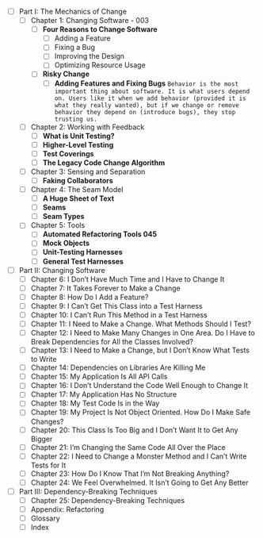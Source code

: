 - [ ] Part I: The Mechanics of Change
	- [ ] Chapter 1: Changing Software - 003
		- [ ] **Four Reasons to Change Software**
			- [ ] Adding a Feature
			- [ ] Fixing a Bug
			- [ ] Improving the Design
			- [ ] Optimizing Resource Usage
		- [ ] **Risky Change**
			- [ ] **Adding Features and Fixing Bugs**
```Behavior is the most important thing about software. It is what users depend on. Users like it when we add behavior (provided it is what they really wanted), but if we change or remove behavior they depend on (introduce bugs), they stop trusting us.```
	- [ ] Chapter 2: Working with Feedback
		- [ ] **What is Unit Testing?**
		- [ ] **Higher-Level Testing**
		- [ ] **Test Coverings**
		- [ ] **The Legacy Code Change Algorithm**
	- [ ] Chapter 3: Sensing and Separation
		- [ ] **Faking Collaborators**
	- [ ] Chapter 4: The Seam Model
		- [ ] **A Huge Sheet of Text**
		- [ ] **Seams**
		- [ ] **Seam Types**
	- [ ] Chapter 5: Tools
		- [ ] **Automated Refactoring Tools 045**
		- [ ] **Mock Objects**
		- [ ] **Unit-Testing Harnesses**
		- [ ] **General Test Harnesses**
- [ ] Part II: Changing Software
	- [ ] Chapter 6: I Don’t Have Much Time and I Have to Change It
	- [ ] Chapter 7: It Takes Forever to Make a Change
	- [ ] Chapter 8: How Do I Add a Feature?
	- [ ] Chapter 9: I Can’t Get This Class into a Test Harness
	- [ ] Chapter 10: I Can’t Run This Method in a Test Harness
	- [ ] Chapter 11: I Need to Make a Change. What Methods Should I Test?
	- [ ] Chapter 12: I Need to Make Many Changes in One Area. Do I Have to Break Dependencies for All the Classes Involved?
	- [ ] Chapter 13: I Need to Make a Change, but I Don’t Know What Tests to Write
	- [ ] Chapter 14: Dependencies on Libraries Are Killing Me
	- [ ] Chapter 15: My Application Is All API Calls
	- [ ] Chapter 16: I Don’t Understand the Code Well Enough to Change It
	- [ ] Chapter 17: My Application Has No Structure
	- [ ] Chapter 18: My Test Code Is in the Way
	- [ ] Chapter 19: My Project Is Not Object Oriented. How Do I Make Safe Changes?
	- [ ] Chapter 20: This Class Is Too Big and I Don’t Want It to Get Any Bigger
	- [ ] Chapter 21: I’m Changing the Same Code All Over the Place
	- [ ] Chapter 22: I Need to Change a Monster Method and I Can’t Write Tests for It
	- [ ] Chapter 23: How Do I Know That I’m Not Breaking Anything?
	- [ ] Chapter 24: We Feel Overwhelmed. It Isn’t Going to Get Any Better
- [ ] Part III: Dependency-Breaking Techniques
	- [ ] Chapter 25: Dependency-Breaking Techniques
	- [ ] Appendix: Refactoring
	- [ ] Glossary
	- [ ] Index
